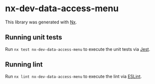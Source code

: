 # nx-dev-data-access-menu

This library was generated with [Nx](https://nx.dev).

## Running unit tests

Run `nx test nx-dev-data-access-menu` to execute the unit tests via [Jest](https://jestjs.io).

## Running lint

Run `nx lint nx-dev-data-access-menu` to execute the lint via [ESLint](https://eslint.org/).
